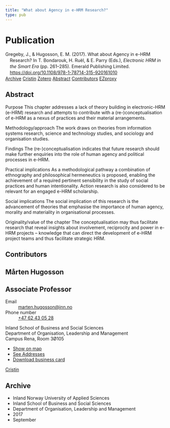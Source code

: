 ```yaml
---
title: "What about Agency in e-HRM Research?"
type: pub
---
```

<h1>Publication</h1>
<article id="csl-bib-container-68TGRFSV" class="csl-bib-container">
  <div class="csl-bib-body" style="line-height: 1.35; padding-left: 1em; text-indent:-1em;">
  <div class="csl-entry">Gregeby, J., &amp; Hugosson, E. M. (2017). What about Agency in e-HRM Research? In T. Bondarouk, H. Ru&#xEB;l, &amp; E. Parry (Eds.), <i>Electronic HRM in the Smart Era</i> (pp. 261&#x2013;285). Emerald Publishing Limited. <a href="https://doi.org/10.1108/978-1-78714-315-920161010">https://doi.org/10.1108/978-1-78714-315-920161010</a></div>
</div>
  <div class="csl-bib-buttons">
    <a href="#taxonomy-article-68TGRFSV" class="csl-bib-button">Archive</a>
    <a href="https://app.cristin.no/results/show.jsf?id=1491249" alt="Cristin URL" class="csl-bib-button">Cristin</a>
    <a href="http://zotero.org/groups/5022929/items/68TGRFSV" alt="Zotero URL" class="csl-bib-button">Zotero</a>
    <a href="#abstract-article-68TGRFSV" class="csl-bib-button">Abstract</a>
    <a href="#contributors-article-68TGRFSV" class="csl-bib-button">Contributors</a>
    <a href="http://ezproxy.inn.no/login?url=https://doi.org/10.1108/978-1-78714-315-920161010" class="csl-bib-button">EZproxy</a>
  </div>
  <div id="csl-bib-meta-container-68TGRFSV"></div>
</article>
<div id="csl-bib-meta-68TGRFSV" class="csl-bib-meta">
  <article id="abstract-article-68TGRFSV" class="abstract-article">
    <h1>Abstract</h1>
    Purpose 
This chapter addresses a lack of theory building in electronic-HRM (e-HRM) research and attempts to contribute with a (re-)conceptualisation of e-HRM as a nexus of practices and their material arrangements. 
 
Methodology/approach 
The work draws on theories from information systems research, science and technology studies, and sociology and organisation studies. 
 
Findings 
The (re-)conceptualisation indicates that future research should make further enquiries into the role of human agency and political processes in e-HRM. 
 
Practical implications 
As a methodological pathway a combination of ethnography and philosophical hermeneutics is proposed, enabling the achievement of a required pertinent sensibility in the study of social practices and human intentionality. Action research is also considered to be relevant for an engaged e-HRM scholarship. 
 
Social implications 
The social implication of this research is the advancement of theories that emphasise the importance of human agency, morality and materiality in organisational processes. 
 
Originality/value of the chapter 
The conceptualisation may thus facilitate research that reveal insights about involvement, reciprocity and power in e-HRM projects – knowledge that can direct the development of e-HRM project teams and thus facilitate strategic HRM.
  </article>
  <article id="contributors-article-68TGRFSV" class="contributors-article">
    <h1>Contributors</h1>
    <div class="personas">
<div class="vrtx-hinn-person-card">
<div class="photo">
<i class="lar la-user-circle missing-person"></i>
</div>
<div class="info">
<hgroup><h1>Mårten Hugosson</h1>
<h2>Associate Professor</h2>
</hgroup><dl>
<dt>Email</dt>
<dd>
<a href="mailto:marten.hugosson@inn.no">marten.hugosson@inn.no</a>
</dd>
<dt>Phone number</dt>
<dd><a href="tel:+4762430528">
+47 62 43 05 28
</a></dd>
</dl>
<p>
Inland School of Business and Social Sciences<br>
Department of Organisation, Leadership and Management<br>
Campus Rena,
Room 3Ø105
</p>
<ul class="vrtx-hinn-links">
<li><a href="https://www.google.com/maps?q=61.13620,11.37454">Show on map</a></li>
<li><a href="https://www.inn.no/english/find-an-employee/marten-hugosson.html#vrtx-hinn-addresses">See Addresses</a></li>
<li><a href="https://www.inn.no/english/find-an-employee/marten-hugosson.html?vrtx=vcf">Download business card</a></li>
</ul>
</div>
</div>
<a href="https://app.cristin.no/persons/show.jsf?id=879091" alt="Cristin URL" class="personas-cristin">Cristin</a>
</div>
  </article>
  <article id="taxonomy-article-68TGRFSV" class="taxonomy-article">
    <h1>Archive</h1>
    <ul>
      <li>Inland Norway University of Applied Sciences</li>
      <li>Inland School of Business and Social Sciences</li>
      <li>Department of Organisation, Leadership and Management</li>
      <li>2017</li>
      <li>September</li>
    </ul>
  </article>
</div>
